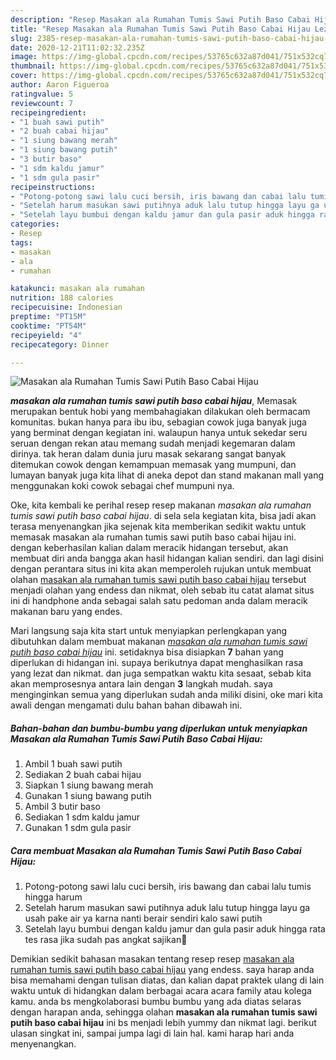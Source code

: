 ```yaml
---
description: "Resep Masakan ala Rumahan Tumis Sawi Putih Baso Cabai Hijau Lezat"
title: "Resep Masakan ala Rumahan Tumis Sawi Putih Baso Cabai Hijau Lezat"
slug: 2385-resep-masakan-ala-rumahan-tumis-sawi-putih-baso-cabai-hijau-lezat
date: 2020-12-21T11:02:32.235Z
image: https://img-global.cpcdn.com/recipes/53765c632a87d041/751x532cq70/masakan-ala-rumahan-tumis-sawi-putih-baso-cabai-hijau-foto-resep-utama.jpg
thumbnail: https://img-global.cpcdn.com/recipes/53765c632a87d041/751x532cq70/masakan-ala-rumahan-tumis-sawi-putih-baso-cabai-hijau-foto-resep-utama.jpg
cover: https://img-global.cpcdn.com/recipes/53765c632a87d041/751x532cq70/masakan-ala-rumahan-tumis-sawi-putih-baso-cabai-hijau-foto-resep-utama.jpg
author: Aaron Figueroa
ratingvalue: 5
reviewcount: 7
recipeingredient:
- "1 buah sawi putih"
- "2 buah cabai hijau"
- "1 siung bawang merah"
- "1 siung bawang putih"
- "3 butir baso"
- "1 sdm kaldu jamur"
- "1 sdm gula pasir"
recipeinstructions:
- "Potong-potong sawi lalu cuci bersih, iris bawang dan cabai lalu tumis hingga harum"
- "Setelah harum masukan sawi putihnya aduk lalu tutup hingga layu ga usah pake air ya karna nanti berair sendiri kalo sawi putih"
- "Setelah layu bumbui dengan kaldu jamur dan gula pasir aduk hingga rata tes rasa jika sudah pas angkat sajikan🙂"
categories:
- Resep
tags:
- masakan
- ala
- rumahan

katakunci: masakan ala rumahan 
nutrition: 188 calories
recipecuisine: Indonesian
preptime: "PT15M"
cooktime: "PT54M"
recipeyield: "4"
recipecategory: Dinner

---
```



![Masakan ala Rumahan Tumis Sawi Putih Baso Cabai Hijau](https://img-global.cpcdn.com/recipes/53765c632a87d041/751x532cq70/masakan-ala-rumahan-tumis-sawi-putih-baso-cabai-hijau-foto-resep-utama.jpg)

<b><i>masakan ala rumahan tumis sawi putih baso cabai hijau</i></b>, Memasak merupakan bentuk hobi yang membahagiakan dilakukan oleh bermacam komunitas. bukan hanya para ibu ibu, sebagian cowok juga banyak juga yang berminat dengan kegiatan ini. walaupun hanya untuk sekedar seru seruan dengan rekan atau memang sudah menjadi kegemaran dalam dirinya. tak heran dalam dunia juru masak sekarang sangat banyak ditemukan cowok dengan kemampuan memasak yang mumpuni, dan lumayan banyak juga kita lihat di aneka depot dan stand makanan mall yang menggunakan koki cowok sebagai chef mumpuni nya.

Oke, kita kembali ke perihal resep resep makanan <i>masakan ala rumahan tumis sawi putih baso cabai hijau</i>. di sela sela kegiatan kita, bisa jadi akan terasa menyenangkan jika sejenak kita memberikan sedikit waktu untuk memasak masakan ala rumahan tumis sawi putih baso cabai hijau ini. dengan keberhasilan kalian dalam meracik hidangan tersebut, akan membuat diri anda bangga akan hasil hidangan kalian sendiri. dan lagi disini dengan perantara situs ini kita akan memperoleh rujukan untuk membuat olahan <u>masakan ala rumahan tumis sawi putih baso cabai hijau</u> tersebut menjadi olahan yang endess dan nikmat, oleh sebab itu catat alamat situs ini di handphone anda sebagai salah satu pedoman anda dalam meracik makanan baru yang endes.




Mari langsung saja kita start untuk menyiapkan perlengkapan yang dibutuhkan dalam membuat makanan <u><i>masakan ala rumahan tumis sawi putih baso cabai hijau</i></u> ini. setidaknya bisa disiapkan <b>7</b> bahan yang diperlukan di hidangan ini. supaya berikutnya dapat menghasilkan rasa yang lezat dan nikmat. dan juga sempatkan waktu kita sesaat, sebab kita akan memprosesnya antara lain dengan <b>3</b> langkah mudah. saya menginginkan semua yang diperlukan sudah anda miliki disini, oke mari kita awali dengan mengamati dulu bahan bahan dibawah ini.

<!--inarticleads1-->

##### Bahan-bahan dan bumbu-bumbu yang diperlukan untuk menyiapkan Masakan ala Rumahan Tumis Sawi Putih Baso Cabai Hijau:

1. Ambil 1 buah sawi putih
1. Sediakan 2 buah cabai hijau
1. Siapkan 1 siung bawang merah
1. Gunakan 1 siung bawang putih
1. Ambil 3 butir baso
1. Sediakan 1 sdm kaldu jamur
1. Gunakan 1 sdm gula pasir




<!--inarticleads2-->

##### Cara membuat Masakan ala Rumahan Tumis Sawi Putih Baso Cabai Hijau:

1. Potong-potong sawi lalu cuci bersih, iris bawang dan cabai lalu tumis hingga harum
1. Setelah harum masukan sawi putihnya aduk lalu tutup hingga layu ga usah pake air ya karna nanti berair sendiri kalo sawi putih
1. Setelah layu bumbui dengan kaldu jamur dan gula pasir aduk hingga rata tes rasa jika sudah pas angkat sajikan🙂




Demikian sedikit bahasan masakan tentang resep resep <u>masakan ala rumahan tumis sawi putih baso cabai hijau</u> yang endess. saya harap anda bisa memahami dengan tulisan diatas, dan kalian dapat praktek ulang di lain waktu untuk di hidangkan dalam berbagai acara acara family atau kolega kamu. anda bs mengkolaborasi bumbu bumbu yang ada diatas selaras dengan harapan anda, sehingga olahan <b>masakan ala rumahan tumis sawi putih baso cabai hijau</b> ini bs menjadi lebih yummy dan nikmat lagi. berikut ulasan singkat ini, sampai jumpa lagi di lain hal. kami harap hari anda menyenangkan.

